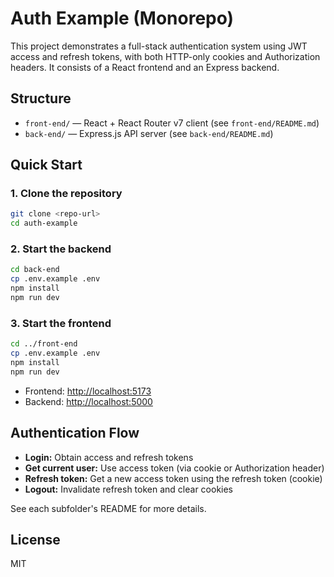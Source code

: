 # Auth Example (Monorepo)

This project demonstrates a full-stack authentication system using JWT access and refresh tokens, with both HTTP-only cookies and Authorization headers. It consists of a React frontend and an Express backend.

## Structure

- `front-end/` — React + React Router v7 client (see `front-end/README.md`)
- `back-end/` — Express.js API server (see `back-end/README.md`)

## Quick Start

### 1. Clone the repository

```bash
git clone <repo-url>
cd auth-example
```

### 2. Start the backend

```bash
cd back-end
cp .env.example .env
npm install
npm run dev
```

### 3. Start the frontend

```bash
cd ../front-end
cp .env.example .env
npm install
npm run dev
```

- Frontend: [http://localhost:5173](http://localhost:5173)
- Backend: [http://localhost:5000](http://localhost:5000)

## Authentication Flow

- **Login:** Obtain access and refresh tokens
- **Get current user:** Use access token (via cookie or Authorization header)
- **Refresh token:** Get a new access token using the refresh token (cookie)
- **Logout:** Invalidate refresh token and clear cookies

See each subfolder's README for more details.

## License

MIT
